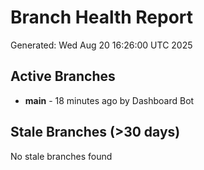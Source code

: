 # Branch Health Report
Generated: Wed Aug 20 16:26:00 UTC 2025

## Active Branches
- **main** - 18 minutes ago by Dashboard Bot

## Stale Branches (>30 days)
No stale branches found
